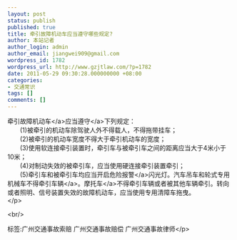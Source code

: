 ```yaml
---
layout: post
status: publish
published: true
title: 牵引故障机动车应当遵守哪些规定?
author: 本站记者
author_login: admin
author_email: jiangwei909@gmail.com
wordpress_id: 1782
wordpress_url: http://www.gzjtlaw.com/?p=1782
date: 2011-05-29 09:30:28.000000000 +08:00
categories:
- 交通常识
tags: []
comments: []
---
```

<p>牵引故障<a>机动车<&#47;a>应当<a>遵守<&#47;a>下列规定： <br>　　(1)被牵引的机动车除驾驶人外不得载人，不得拖带挂车； <br>　　(2)被牵引的机动车宽度不得大于牵引机动车的宽度； <br>　　(3)使用软连接牵引装置时，牵引车与被牵引车之间的距离应当大于4米小于10米； <br>　　(4)对制动失效的被牵引车，应当使用硬连接牵引装置牵引； <br>　　(5)牵引车和被牵引车均应当开启危险<a>报警<&#47;a>闪光灯。汽车吊车和轮式专用机械车不得牵引<a>车辆<&#47;a>。<a>摩托车<&#47;a>不得牵引车辆或者被其他车辆牵引。转向或者照明、信号装置失效的故障机动车，应当使用专用清障车拖曳。 <br><&#47;p><br&#47;><p>标签:广州交通事故索赔 广州交通事故赔偿 广州交通事故律师<&#47;p>
